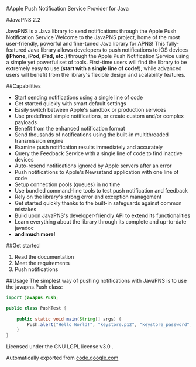 #Apple Push Notification Service Provider for Java

#JavaPNS 2.2

JavaPNS is a Java library to send notifications through the Apple Push Notification Service
Welcome to the JavaPNS project, home of the most user-friendly, powerful and fine-tuned Java library for APNS! This fully-featured Java library allows developers to push notifications to iOS devices **(iPhone, iPod, iPad, etc.)** through the Apple Push Notification Service using a simple yet powerful set of tools. First-time users will find the library to be extremely easy to use (**start with a single line of code!**), while advanced users will benefit from the library's flexible design and scalability features.

##Capabilities
* Start sending notifications using a single line of code
* Get started quickly with smart default settings
* Easily switch between Apple's sandbox or production services
* Use predefined simple notifications, or create custom and/or complex payloads
* Benefit from the enhanced notification format
* Send thousands of notifications using the built-in multithreaded transmission engine
* Examine push notification results immediately and accurately
* Query the Feedback Service with a single line of code to find inactive devices
* Auto-resend notifications ignored by Apple servers after an error
* Push notifications to Apple's Newsstand application with one line of code
* Setup connection pools (queues) in no time
* Use bundled command-line tools to test push notification and feedback
* Rely on the library's strong error and exception management
* Get started quickly thanks to the built-in safeguards against common mistakes
* Build upon JavaPNS's developer-friendly API to extend its functionalities
* Learn everything about the library through its complete and up-to-date javadoc
* **and much more!**

##Get started
1. Read the documentation
2. Meet the requirements
3. Push notifications

##Usage
The simplest way of pushing notifications with JavaPNS is to use the javapns.Push class:


```java
import javapns.Push;

public class PushTest {
 
    public static void main(String[] args) {
        Push.alert("Hello World!", "keystore.p12", "keystore_password", false, "Your token");
    }
}
```

Licensed under the GNU LGPL license v3.0 .

Automatically exported from [code.google.com](https://code.google.com/p/javapns)
